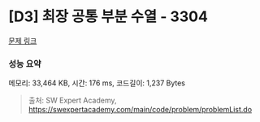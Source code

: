 # [D3] 최장 공통 부분 수열 - 3304 

[문제 링크](https://swexpertacademy.com/main/code/problem/problemDetail.do?contestProbId=AWBOHEx66kIDFAWr) 

### 성능 요약

메모리: 33,464 KB, 시간: 176 ms, 코드길이: 1,237 Bytes



> 출처: SW Expert Academy, https://swexpertacademy.com/main/code/problem/problemList.do